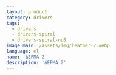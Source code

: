 ```yaml
---
layout: product
category: drivers
tags:
  - drivers
  - drivers-spiral
  - drivers-spiral-no5
image_main: /assets/img/leather-2.webp
language: el
name: 'ΔΕΡΜΑ 2'
description: 'ΔΕΡΜΑ 2'
---
```

